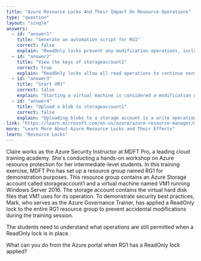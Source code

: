 ```yaml
---
title: "Azure Resource Locks And Their Impact On Resource Operations"
type: "question"
layout: "single"
answers:
  - id: "answer1"
    title: "Generate an automation script for RG1"
    correct: false
    explain: "ReadOnly locks prevent any modification operations, including generating automation scripts. This operation would be blocked as it requires write access to create and export the template."
  - id: "answer2"
    title: "View the keys of storageaccount1"
    correct: true
    explain: "ReadOnly locks allow all read operations to continue normally. Viewing storage account access keys is a read operation that does not modify any resources, so this action is permitted."
  - id: "answer3"
    title: "Start VM1"
    correct: false
    explain: "Starting a virtual machine is considered a modification operation that changes the VM's power state. ReadOnly locks prevent all write operations, including starting, stopping, or restarting virtual machines."
  - id: "answer4"
    title: "Upload a blob to storageaccount1"
    correct: false
    explain: "Uploading blobs to a storage account is a write operation that modifies the storage account contents. ReadOnly locks prevent all modification operations, including adding, updating, or deleting blob data."
link: "https://learn.microsoft.com/en-us/azure/azure-resource-manager/management/lock-resources"
more: "Learn More About Azure Resource Locks and Their Effects"
learn: "Resource Locks"
---
```


Claire works as the Azure Security Instructor at MDFT Pro, a leading cloud training academy. She's conducting a hands-on workshop on Azure resource protection for her intermediate-level students. In this training exercise, MDFT Pro has set up a resource group named RG1 for demonstration purposes. This resource group contains an Azure Storage account called storageaccount1 and a virtual machine named VM1 running Windows Server 2016. The storage account contains the virtual hard disk files that VM1 uses for its operation. To demonstrate security best practices, Mark, who serves as the Azure Governance Trainer, has applied a ReadOnly lock to the entire RG1 resource group to prevent accidental modifications during the training session.

The students need to understand what operations are still permitted when a ReadOnly lock is in place.

What can you do from the Azure portal when RG1 has a ReadOnly lock applied?
